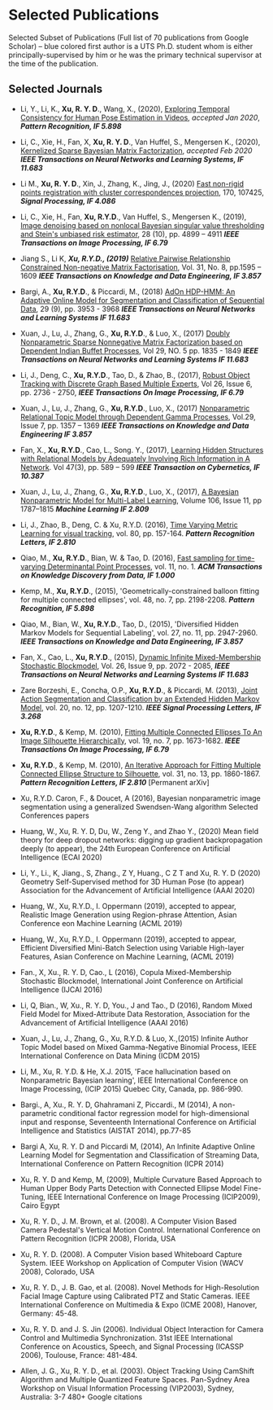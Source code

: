 # Selected Publications

Selected Subset of Publications 
(Full list of 70 publications from Google Scholar) – blue colored first author is a UTS Ph.D. student whom is either principally-supervised by him or he was the primary technical supervisor at the time of the publication. 


## Selected Journals ##

*	Li, Y., Li, K., **Xu, R. Y. D**., Wang, X., (2020), [Exploring Temporal Consistency for Human Pose Estimation in Videos](https://github.com/roboticcam/publications/blob/master/papers/temporal_consistency.pdf), *accepted Jan 2020*, ***Pattern Recognition, IF 5.898***

*	Li, C., Xie, H., Fan, X, **Xu, R. Y. D**., Van Huffel, S., Mengersen K., (2020), [Kernelized Sparse Bayesian Matrix Factorization](), *accepted Feb 2020* ***IEEE Transactions on Neural Networks and Learning Systems, IF 11.683***

*	Li M., **Xu, R. Y. D**., Xin, J., Zhang, K., Jing, J., (2020) [Fast non-rigid points registration with cluster correspondences projection](https://github.com/roboticcam/publications/blob/master/papers/correspondences_projection.pdf), 170, 107425, ***Signal Processing, IF 4.086***

*	Li, C., Xie, H., Fan, **Xu, R.Y.D**., Van Huffel, S., Mengersen K., (2019), [Image denoising based on nonlocal Bayesian singular value thresholding and Stein's unbiased risk estimator](), 28 (10), pp. 4899 – 4911 ***IEEE Transactions on Image Processing, IF 6.79***

*	Jiang S., Li K, ***Xu, R.Y.D., (2019)*** [Relative Pairwise Relationship Constrained Non-negative Matrix Factorisation](), Vol. 31, No. 8, pp.1595 – 1609 ***IEEE Transactions on Knowledge and Data Engineering, IF 3.857***

*	Bargi, A., **Xu, R.Y.D**., & Piccardi, M., (2018) [AdOn HDP-HMM: An Adaptive Online Model for Segmentation and Classification of Sequential Data](), 29 (9), pp. 3953 - 3968  ***IEEE Transactions on Neural Networks and Learning Systems IF 11.683***

*	Xuan, J., Lu, J., Zhang, G., **Xu, R.Y.D**., & Luo, X., (2017) [Doubly Nonparametric Sparse Nonnegative Matrix Factorization based on Dependent Indian Buffet Processes](), Vol 29, NO. 5 pp. 1835 - 1849	***IEEE Transactions on Neural Networks and Learning Systems IF 11.683***

*	Li, J., Deng, C., **Xu, R.Y.D**., Tao, D., & Zhao, B., (2017), [Robust Object Tracking with Discrete Graph Based Multiple Experts](), 	Vol 26, Issue 6, pp. 2736 - 2750, ***IEEE Transactions On Image Processing, IF 6.79***

*	Xuan, J., Lu, J., Zhang, G., **Xu, R.Y.D**., Luo, X., (2017) [Nonparametric Relational Topic Model through Dependent Gamma Processes](), Vol.29, Issue 7, pp. 1357 – 1369 ***IEEE Transactions on Knowledge and Data Engineering IF 3.857***

*	Fan, X., **Xu, R.Y.D**., Cao, L., Song. Y., (2017), [Learning Hidden Structures with Relational Models by Adequately Involving Rich Information in A Network](). Vol 47(3), pp. 589 – 599 ***IEEE Transaction on Cybernetics, IF 10.387***

*	Xuan, J., Lu, J., Zhang, G., **Xu, R.Y.D**., Luo, X., (2017), [A Bayesian Nonparametric Model for Multi-Label Learning](),  Volume 106, Issue 11, pp 1787–1815 ***Machine Learning IF 2.809***

*	Li, J., Zhao, B., Deng, C. & Xu, R.Y.D. (2016), [Time Varying Metric Learning for visual tracking](), vol. 80, pp. 157-164.							 ***Pattern Recognition Letters, IF 2.810***

*	Qiao, M., **Xu, R.Y.D**., Bian, W. & Tao, D. (2016), [Fast sampling for time-varying Determinantal Point Processes](), vol. 11, no. 1. ***ACM Transactions on Knowledge Discovery from Data, IF 1.000***

*	Kemp, M., **Xu, R.Y.D**., (2015), 'Geometrically-constrained balloon fitting for multiple connected ellipses', vol. 48, no. 7, pp. 2198-2208.	***Pattern Recognition, IF 5.898***

*	Qiao, M., Bian, W., **Xu, R.Y.D**., Tao, D., (2015), 'Diversified Hidden Markov Models for Sequential Labeling', vol. 27, no. 11, pp. 2947-2960. ***IEEE Transactions on Knowledge and Data Engineering,  IF 3.857***

*	Fan, X., Cao, L., **Xu, R.Y.D**., (2015), [Dynamic Infinite Mixed-Membership Stochastic Blockmodel](), Vol. 26, Issue 9, pp. 2072 - 2085, ***IEEE Transactions on Neural Networks and Learning Systems IF 11.683***

*	Zare Borzeshi, E., Concha, O.P., **Xu, R.Y.D**., & Piccardi, M. (2013), [Joint Action Segmentation and Classification by an Extended Hidden Markov Model](), vol. 20, no. 12, pp. 1207-1210. ***IEEE Signal Processing Letters, IF 3.268***

* **Xu, R.Y.D**., & Kemp, M. (2010), [Fitting Multiple Connected Ellipses To An Image Silhouette Hierarchically](), vol. 19, no. 7, pp. 1673-1682. ***IEEE Transactions On Image Processing, IF 6.79***

*	**Xu, R.Y.D**., & Kemp, M. (2010), [An Iterative Approach for Fitting Multiple Connected Ellipse Structure to Silhouette](), vol. 31, no. 13, pp. 1860-1867. ***Pattern Recognition Letters, IF 2.810***
[Permanent arXiv]


*	Xu, R.Y.D. Caron, F., & Doucet, A (2016), Bayesian nonparametric image segmentation using a generalized Swendsen-Wang algorithm
Selected Conferences papers

*	Huang, W., Xu, R. Y. D, Du, W., Zeng Y., and Zhao Y., (2020) Mean field theory for deep dropout networks: digging up gradient backpropagation deeply (to appear), the 24th European Conference on Artificial Intelligence (ECAI 2020)

*	Li, Y., Li., K, Jiang., S, Zhang., Z Y, Huang., C Z T and Xu, R. Y. D (2020) Geometry Self-Supervised method for 3D Human Pose (to appear) Association for the Advancement of Artificial Intelligence (AAAI 2020)

*	Huang, W., Xu, R.Y.D., I. Oppermann (2019), accepted to appear, Realistic Image Generation using Region-phrase Attention, Asian Conference eon Machine Learning (ACML 2019)

*	Huang, W.,  Xu, R.Y.D., I. Oppermann (2019), accepted to appear, Efficient Diversified Mini-Batch Selection using Variable High-layer Features, Asian Conference on Machine Learning, (ACML 2019)

*	Fan., X, Xu., R. Y. D, Cao., L (2016), Copula Mixed-Membership Stochastic Blockmodel, International Joint Conference on Artificial Intelligence (IJCAI 2016) 

*	Li, Q, Bian., W, Xu., R. Y. D, You., J and Tao., D (2016), Random Mixed Field Model for Mixed-Attribute Data Restoration, Association for the Advancement of Artificial Intelligence (AAAI 2016) 

*	Xuan, J., Lu, J., Zhang, G., Xu, R.Y.D. & Luo, X.,(2015) Infinite Author Topic Model based on Mixed Gamma-Negative Binomial Process, IEEE International Conference on Data Mining (ICDM 2015) 

*	Li, M., Xu, R. Y.D. & He, X.J. 2015, 'Face hallucination based on Nonparametric Bayesian learning', IEEE International Conference on Image Processing, (ICIP 2015) Quebec City, Canada, pp. 986-990.

*	Bargi., A, Xu., R. Y. D, Ghahramani Z, Piccardi., M (2014), A non-parametric conditional factor regression model for high-dimensional input and response, Seventeenth International Conference on Artificial Intelligence and Statistics (AISTAT 2014), pp.77-85 

*	Bargi A, Xu, R. Y. D and Piccardi M, (2014), An Infinite Adaptive Online Learning Model for Segmentation and Classification of Streaming Data, International Conference on Pattern Recognition (ICPR 2014)

*	Xu, R. Y. D and Kemp, M, (2009), Multiple Curvature Based Approach to Human Upper Body Parts Detection with Connected Ellipse Model Fine-Tuning, IEEE International Conference on Image Processing (ICIP2009), Cairo Egypt

*	Xu, R. Y. D., J. M. Brown, et al. (2008). A Computer Vision Based Camera Pedestal's Vertical Motion Control. International Conference on Pattern Recognition (ICPR 2008), Florida, USA

*	Xu, R. Y. D. (2008). A Computer Vision based Whiteboard Capture System. IEEE Workshop on Application of Computer Vision (WACV 2008), Colorado, USA

*	Xu, R. Y. D., J. B. Gao, et al. (2008). Novel Methods for High-Resolution Facial Image Capture using Calibrated PTZ and Static Cameras. IEEE International Conference on Multimedia & Expo (ICME 2008), Hanover, Germany: 45-48.

*	Xu, R. Y. D. and J. S. Jin (2006). Individual Object Interaction for Camera Control and Multimedia Synchronization. 31st IEEE International Conference on Acoustics, Speech, and Signal Processing (ICASSP 2006), Toulouse, France: 481-484.

*	Allen, J. G., Xu, R. Y. D., et al. (2003). Object Tracking Using CamShift Algorithm and Multiple Quantized Feature Spaces. Pan-Sydney Area Workshop on Visual Information Processing (VIP2003), Sydney, Australia: 3-7 480+ Google citations
